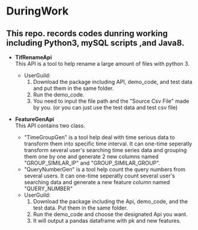 # DuringWork
## This repo. records codes dunring working including Python3, mySQL scripts ,and Java8.

- **TifRenameApi**  
This API is a tool to help rename a large amount of files with python 3.
  - UserGuild:  
      1. Download the package including API, demo_code, and test data and put them in the same folder.
      2. Run the demo_code.
      3. You need to input the file path and the "Source Csv File" made by you. (or you can just use the test data and test csv file)

- **FeatureGenApi**  
This API contains two class. 
  - "TimeGroupGen" is a tool help deal with time serious data to transform them into specific time interval. It can one-time seperatly transform several user's searching time series data and grouping them one by one and generate 2 new columns named "GROUP_SIMILAR_IP" and "GROUP_SIMILAR_GROUP".
  - "QueryNumberGen" is a tool help count the query numbers from several users. It can one-time seperatly count several user's searching data and generate a new feature column named "QUERY_NUMBER"
  - UserGuild:  
      1. Download the package including the Api, demo_code, and the test data. Put them in the same folder.
      2. Run the demo_code and choose the designated Api you want.
      3. It will output a pandas dataframe with pk and new features.
